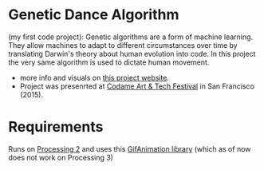 # Genetic Dance Algorithm

(my first code project): Genetic algorithms are a form of machine learning. They allow machines to adapt to different circumstances over time by translating Darwin's theory about human evolution into code. In this project the very same algorithm is used to dictate human movement.

- more info and visuals on [this project website](http://leoneckert.com/genetic-dance-algorithm/dance.html).
- Project was presenrted at [Codame Art & Tech Festival](http://codame.com/artists/leon-eckert) in San Francisco (2015).



# Requirements
Runs on [Processing 2](https://github.com/processing/processing/releases/tag/processing-0227-2.2.1) and uses this [GifAnimation library](http://extrapixel.github.io/gif-animation/) (which as of now does not work on Processing 3)
